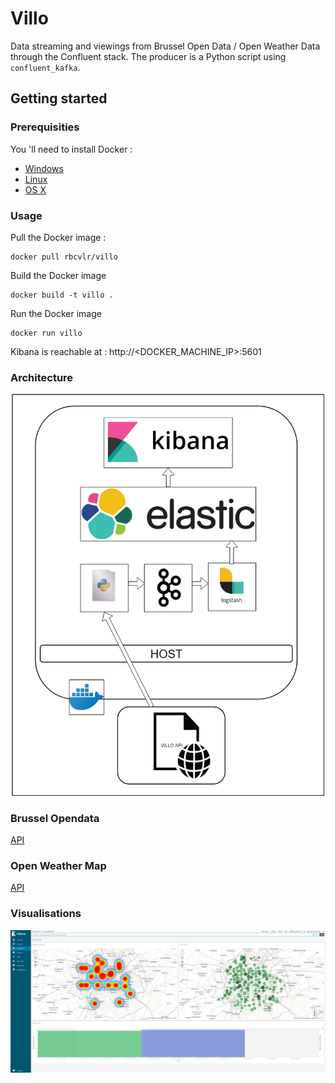 # Villo
Data streaming and viewings from Brussel Open Data / Open Weather Data through the Confluent stack. The producer is a Python script using `confluent_kafka`. 

## Getting started
### Prerequisities
You 'll need to install Docker : 
- [Windows](https://docs.docker.com/docker-for-windows/)
- [Linux](https://docs.docker.com/install/linux/docker-ce/ubuntu/)
- [OS X](https://docs.docker.com/docker-for-mac/)

### Usage
Pull the Docker image :
```shell
docker pull rbcvlr/villo
```

Build the Docker image
```shell
docker build -t villo .
```

Run the Docker image
```shell
docker run villo
```
Kibana is reachable at : http://<DOCKER_MACHINE_IP>:5601

### Architecture
<p align="center"><img src="https://github.com/robincvlr/villo/blob/master/schematic.png" width=500></p>

### Brussel Opendata
[API](https://opendata.bruxelles.be/explore/dataset/stations-villo-disponibilites-en-temps-reel/information/)

### Open Weather Map
[API](https://openweathermap.org/api)

### Visualisations
<p align="center"><img src="https://github.com/robincvlr/villo/blob/master/screen_kibana.png" width=900></p>
